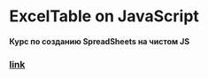 # ExcelTable on JavaScript
#### Курс по созданию SpreadSheets на чистом JS
### [link](https://maksim2305.github.io/test-excel)

